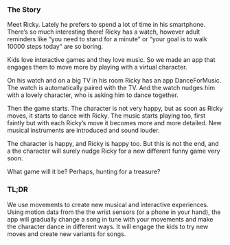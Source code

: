 ### The Story

Meet Ricky. Lately he prefers to spend a lot of time in his smartphone. There’s so much interesting there! Ricky has a watch, however adult reminders like “you need to stand for a minute” or “your goal is to walk 10000 steps today“ are so boring.

Kids love interactive games and they love music. 
So we made an app that engages them to move more by playing with a virtual character.

On his watch and on a big TV in his room Ricky has an app DanceForMusic. The watch is automatically paired with the TV. And the watch nudges him with a lovely character, who is asking him to dance together.

Then the game starts. The character is not very happy, but as soon as Ricky moves, it starts to dance with Ricky. The music starts playing too, first faintly but with each Ricky’s move it becomes more and more detailed. New musical instruments are introduced and sound louder.

The character is happy, and Ricky is happy too. But this is not the end, and a the character will surely nudge Ricky for a new different funny game very soon.

What game will it be? Perhaps, hunting for a treasure?

### TL;DR
We use movements to create new musical and interactive experiences. Using motion data from the the wrist sensors (or a phone in your hand), the app will gradually change a song in tune with your movements and make the character dance in different ways. It will engage the kids to try new moves and create new variants for songs.
